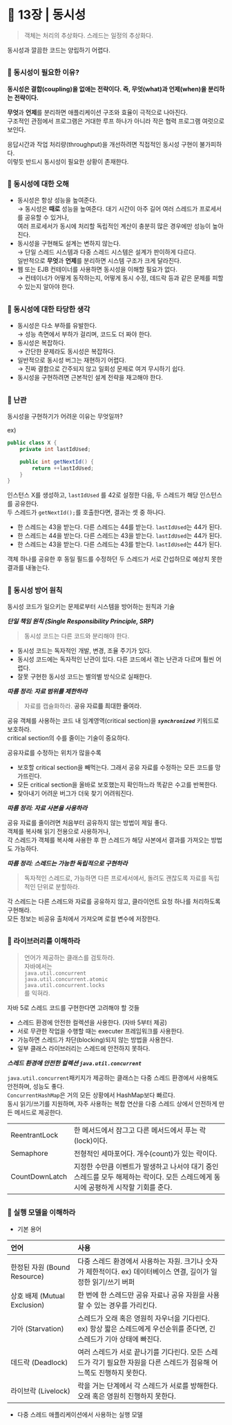 # 🧷 13장 | 동시성

> 객체는 처리의 추상화다. 스레드는 일정의 추상화다.

동시성과 깔끔한 코드는 양립하기 어렵다. 

##

### 📘 동시성이 필요한 이유?

**동시성은 결합(coupling)을 없애는 전략이다. 즉, 무엇(what)과 언제(when)을 분리하는 전략이다.**

**무엇**과 **언제**를 분리하면 애플리케이션 구조와 효율이 극적으로 나아진다.  
구조적인 관점에서 프로그램은 거대한 루프 하나가 아니라 작은 협력 프로그램 여럿으로 보인다.

응답시간과 작업 처리량(throughput)을 개선하려면 직접적인 동시성 구현이 불가피하다.  
이렇듯 반드시 동시성이 필요한 상황이 존재한다.

##

### 📘 동시성에 대한 오해

- 동시성은 항상 성능을 높여준다.  
→ 동시성은 **때로** 성능을 높여준다. 대기 시간이 아주 길어 여러 스레드가 프로세서를 공유할 수 있거나,  
여러 프로세서가 동시에 처리할 독립적인 계산이 충분히 많은 경우에만 성능이 높아진다.
- 동시성을 구현해도 설계는 변하지 않는다.  
→ 단일 스레드 시스템과 다중 스레드 시스템은 설계가 판이하게 다르다.  
일반적으로 **무엇**과 **언제**를 분리하면 시스템 구조가 크게 달라진다.
- 웹 또는 EJB 컨테이너를 사용하면 동시성을 이해할 필요가 없다.  
→ 컨테이너가 어떻게 동작하는지, 어떻게 동시 수정, 데드락 등과 같은 문제를 피할 수 있는지 알아야 한다.

##

### 📘 동시성에 대한 타당한 생각

- 동시성은 다소 부하를 유발한다.  
→ 성능 측면에서 부하가 걸리며, 코드도 더 짜야 한다.
- 동시성은 복잡하다.  
→ 간단한 문제라도 동시성은 복잡하다.
- 일반적으로 동시성 버그는 재현하기 어렵다.  
→ 진짜 결함으로 간주되지 않고 일회성 문제로 여겨 무시하기 쉽다.
- 동시성을 구현하려면 근본적인 설계 전략을 재고해야 한다.

##

### 📘 난관

동시성을 구현하기가 어려운 이유는 무엇일까?

ex)

```java
public class X {
	private int lastIdUsed;

	public int getNextId() {
		return ++lastIdUsed;
	}
}
```

인스턴스 X를 생성하고, `lastIdUsed` 를 42로 설정한 다음, 두 스레드가 해당 인스턴스를 공유한다.  
두 스레드가 `getNextId();`를 호출한다면, 결과는 셋 중 하나다.  

- 한 스레드는 43을 받는다. 다른 스레드는 44를 받는다. `lastIdUsed`는 44가 된다.
- 한 스레드는 44을 받는다. 다른 스레드는 43을 받는다. `lastIdUsed`는 44가 된다.
- 한 스레드는 43을 받는다. 다른 스레드는 43를 받는다. `lastIdUsed`는 44가 된다. 

객체 하나를 공유한 후 동일 필드를 수정하던 두 스레드가 서로 간섭하므로 예상치 못한 결과를 내놓는다.

##

### 📘 동시성 방어 원칙

동시성 코드가 일으키는 문제로부터 시스템을 방어하는 원칙과 기술

***단일 책임 원칙 (Single Responsibility Principle, SRP)***

> 동시성 코드는 다른 코드와 분리해야 한다.

- 동시성 코드는 독자적인 개발, 변경, 조율 주기가 있다.
- 동시성 코드에는 독자적인 난관이 있다. 다른 코드에서 겪는 난관과 다르며 훨씬 어렵다.
- 잘못 구현한 동시성 코드는 별의별 방식으로 실패한다.

***따름 정리: 자료 범위를 제한하라***

> 자료를 캡슐화하라. **공유 자료를 최대한 줄여라.**

공유 객체를 사용하는 코드 내 임계영역(critical section)을 ***`synchronized`*** 키워드로 보호하라.  
critical section의 수를 줄이는 기술이 중요하다. 

공유자료를 수정하는 위치가 많을수록 

- 보호할 critical section을 빼먹는다. 그래서 공유 자료를 수정하는 모든 코드를 망가뜨린다.
- 모든 critical section을 올바로 보호했는지 확인하느라 똑같은 수고를 반복한다.
- 찾아내기 어려운 버그가 더욱 찾기 어려워진다.

***따름 정리: 자료 사본을 사용하라***

공유 자료를 줄이려면 처음부터 공유하지 않는 방법이 제일 좋다.  
객체를 복사해 읽기 전용으로 사용하거나,  
각 스레드가 객체를 복사해 사용한 후 한 스레드가 해당 사본에서 결과를 가져오는 방법도 가능하다.

***따름 정리: 스레드는 가능한 독립적으로 구현하라***

> 독자적인 스레드로, 가능하면 다른 프로세서에서, 돌려도 괜찮도록 자료를 독립적인 단위로 분할하라.

각 스레드는 다른 스레드와 자료를 공유하지 않고, 클라이언트 요청 하나를 처리하도록 구현해라.  
모든 정보는 비공유 출처에서 가져오며 로컬 변수에 저장한다.

##

### 📘 라이브러리를 이해하라

> 언어가 제공하는 클래스를 검토하라.  
자바에서는  
`java.util.concurrent`  
`java.util.concurrent.atomic`  
`java.util.concurrent.locks`  
를 익혀라.

자바 5로 스레드 코드를 구현한다면 고려해야 할 것들

- 스레드 환경에 안전한 컬렉션을 사용한다. (자바 5부터 제공)
- 서로 무관한 작업을 수행할 때는 executer 프레임워크를 사용한다.
- 가능하면 스레드가 차단(blocking)되지 않는 방법을 사용한다.
- 일부 클래스 라이브러리는 스레드에 안전하지 못하다.

***스레드 환경에 안전한 컬렉션 `java.util.concurrent`***

`java.util.concurrent`패키지가 제공하는 클래스는 다중 스레드 환경에서 사용해도 안전하며, 성능도 좋다.  
`ConcurrentHashMap`은 거의 모든 상황에서 HashMap보다 빠르다.  
동시 읽기/쓰기를 지원하며, 자주 사용하는 복합 연산을 다중 스레드 상에서 안전하게 만든 메서드로 제공한다.

| | |
|:---|:---|
| ReentrantLock | 한 메서드에서 잠그고 다른 메서드에서 푸는 락(lock)이다. |
| Semaphore | 전형적인 세마포어다. 개수(count)가 있는 락이다. |
| CountDownLatch | 지정한 수만큼 이벤트가 발생하고 나서야 대기 중인 스레드를 모두 해제하는 락이다. 모든 스레드에게 동시에 공평하게 시작할 기회를 준다. |

##

### 📘 실행 모델을 이해하라

- 기본 용어

| 언어 | 사용 |
|:---|:---|
| 한정된 자원 (Bound Resource) | 다중 스레드 환경에서 사용하는 자원. 크기나 숫자가 제한적이다. ex) 데이터베이스 연결, 길이가 일정한 읽기/쓰기 버퍼 |
| 상호 배제 (Mutual Exclusion) | 한 번에 한 스레드만 공유 자료나 공유 자원을 사용할 수 있는 경우를 가리킨다. |
| 기아 (Starvation) | 스레드가 오래 혹은 영원히 자우너을 기다린다. ex) 항상 짧은 스레드에게 우선순위를 준다면, 긴 스레드가 기아 상태에 빠진다. |
| 데드락 (Deadlock) | 여러 스레드가 서로 끝나기를 기다린다. 모든 스레드가 각기 필요한 자원을 다른 스레드가 점유해 어느쪽도 진행하지 못한다. |
| 라이브락 (Livelock) | 락을 거는 단계에서 각 스레드가 서로를 방해한다. 오래 혹은 영원히 진행하지 못한다. |

- 다중 스레드 애플리케이션에서 사용하는 실행 모델


